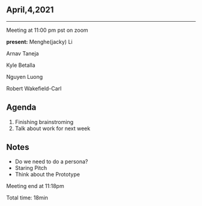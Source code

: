 ## April,4,2021
---
Meeting at 11:00 pm pst on zoom

**present:**
Menghe(jacky) Li

Arnav Taneja

Kyle Betalla

Nguyen Luong

Robert Wakefield-Carl




## Agenda
1. Finishing brainstroming
2. Talk about work for next week

## Notes
- Do we need to do a persona?
- Staring Pitch
- Think about the Prototype

Meeting end at 11:18pm

Total time: 18min

